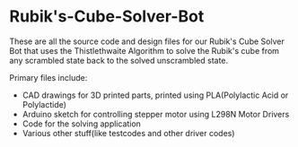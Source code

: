 # Rubik's-Cube-Solver-Bot

These are all the source code and design files for our Rubik's Cube Solver Bot that uses the Thistlethwaite Algorithm to solve the Rubik's cube from any scrambled state back to the solved unscrambled state.

Primary files include:

* CAD drawings for 3D printed parts, printed using PLA(Polylactic Acid or Polylactide)
* Arduino sketch for controlling stepper motor using L298N Motor Drivers
* Code for the solving application
* Various other stuff(like testcodes and other driver codes)
